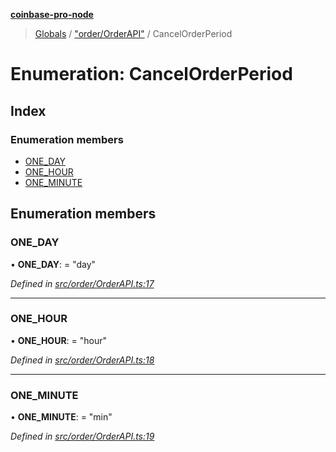 **[coinbase-pro-node](../README.md)**

> [Globals](../globals.md) / ["order/OrderAPI"](../modules/_order_orderapi_.md) / CancelOrderPeriod

# Enumeration: CancelOrderPeriod

## Index

### Enumeration members

- [ONE_DAY](_order_orderapi_.cancelorderperiod.md#one_day)
- [ONE_HOUR](_order_orderapi_.cancelorderperiod.md#one_hour)
- [ONE_MINUTE](_order_orderapi_.cancelorderperiod.md#one_minute)

## Enumeration members

### ONE_DAY

• **ONE_DAY**: = "day"

_Defined in [src/order/OrderAPI.ts:17](https://github.com/bennycode/coinbase-pro-node/blob/e6678df/src/order/OrderAPI.ts#L17)_

---

### ONE_HOUR

• **ONE_HOUR**: = "hour"

_Defined in [src/order/OrderAPI.ts:18](https://github.com/bennycode/coinbase-pro-node/blob/e6678df/src/order/OrderAPI.ts#L18)_

---

### ONE_MINUTE

• **ONE_MINUTE**: = "min"

_Defined in [src/order/OrderAPI.ts:19](https://github.com/bennycode/coinbase-pro-node/blob/e6678df/src/order/OrderAPI.ts#L19)_
